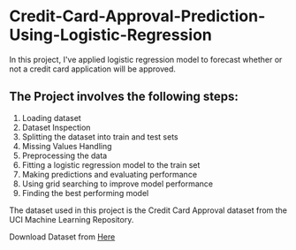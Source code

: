 # Credit-Card-Approval-Prediction-Using-Logistic-Regression
In this project, I've applied logistic regression model to forecast whether or not a credit card application will be approved.

## The Project involves the following steps:
1. Loading dataset
2. Dataset Inspection
3. Splitting the dataset into train and test sets
4. Missing Values Handling
5. Preprocessing the data
6. Fitting a logistic regression model to the train set
7. Making predictions and evaluating performance
8. Using grid searching to improve model performance
9. Finding the best performing model


The dataset used in this project is the Credit Card Approval dataset from the UCI Machine Learning Repository.

Download Dataset from [Here](http://archive.ics.uci.edu/ml/machine-learning-databases/credit-screening/crx.data)
